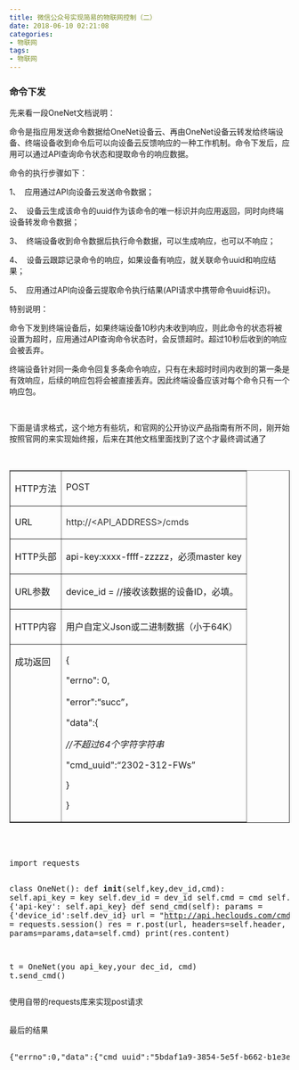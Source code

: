 ```yaml
---
title: 微信公众号实现简易的物联网控制（二）
date: 2018-06-10 02:21:08
categories: 
- 物联网
tags:
- 物联网
---
```

<h3>命令下发</h3>
<div>先来看一段OneNet文档说明：</div>
<div>
<p>命令是指应用发送命令数据给OneNet设备云、再由OneNet设备云转发给终端设备、终端设备收到命令后可以向设备云反馈响应的一种工作机制。命令下发后，应用可以通过API查询命令状态和提取命令的响应数据。</p>
<p>命令的执行步骤如下：</p>
<p>1、&nbsp; 应用通过API向设备云发送命令数据；</p>
<p>2、&nbsp; 设备云生成该命令的uuid作为该命令的唯一标识并向应用返回，同时向终端设备转发命令数据；</p>
<p>3、&nbsp; 终端设备收到命令数据后执行命令数据，可以生成响应，也可以不响应；</p>
<p>4、&nbsp; 设备云跟踪记录命令的响应，如果设备有响应，就关联命令uuid和响应结果；</p>
<p>5、&nbsp; 应用通过API向设备云提取命令执行结果(API请求中携带命令uuid标识)。</p>
<p>特别说明：</p>
<p>命令下发到终端设备后，如果终端设备10秒内未收到响应，则此命令的状态将被设置为超时，应用通过API查询命令状态时，会反馈超时。超过10秒后收到的响应会被丢弃。</p>
<p>终端设备针对同一条命令回复多条命令响应，只有在未超时时间内收到的第一条是有效响应，后续的响应包将会被直接丢弃。因此终端设备应该对每个命令只有一个响应包。</p>
<p><br>
</p>
<p>下面是请求&#26684;式，这个地方有些坑，和官网的公开协议产品指南有所不同，刚开始按照官网的来实现始终报，后来在其他文档里面找到了这个才最终调试通了</p>
<br>
<table border="1" cellspacing="0" cellpadding="0" width="621">
<tbody>
<tr>
<td valign="top">
<p>HTTP方法</p>
</td>
<td valign="top">
<p>POST</p>
</td>
</tr>
<tr>
<td valign="top">
<p>URL</p>
</td>
<td valign="top">
<p><span style="color:#333333; background:#F9F9F9">http://&lt;API_ADDRESS&gt;</span><span style="color:#333333; background:white">/cmds</span></p>
</td>
</tr>
<tr>
<td valign="top">
<p>HTTP头部</p>
</td>
<td valign="top">
<p>api-key:xxxx-ffff-zzzzz，必须master key</p>
</td>
</tr>
<tr>
<td valign="top">
<p>URL参数</p>
</td>
<td valign="top">
<p>device_id = //接收该数据的设备ID，必填。</p>
</td>
</tr>
<tr>
<td valign="top">
<p>HTTP内容</p>
</td>
<td valign="top">
<p>用户自定义Json或二进制数据（小于64K）</p>
</td>
</tr>
<tr>
<td valign="top">
<p>成功返回</p>
</td>
<td valign="top">
<p>{</p>
<p>&quot;errno&quot;: 0,</p>
<p>&quot;error&quot;:“succ”，</p>
<p>&quot;data&quot;:{</p>
<p><em>//不超过64个字符字符串</em></p>
<p>&quot;cmd_uuid&quot;:“2302-312-FWs”</p>
<p>}</p>
<p>}</p>
</td>
</tr>
</tbody>
</table>
<br>
<br>
</div>
<div><pre name="code" class="python">import requests

class OneNet():
    def __init__(self,key,dev_id,cmd):
        self.api_key = key
        self.dev_id = dev_id
        self.cmd = cmd
        self.header = {'api-key': self.api_key}
    def send_cmd(self):
        params = {'device_id':self.dev_id}
        url = &quot;http://api.heclouds.com/cmds?&quot;
        r = requests.session()
        res = r.post(url, headers=self.header, params=params,data=self.cmd)
        print(res.content)

t = OneNet(you api_key,your dec_id, cmd)
t.send_cmd()</pre>使用自带的requests库来实现post请求</div>
<div><br>
</div>
<div>最后的结果</div>
<div><br>
</div>
<div><pre name="code" class="python">{&quot;errno&quot;:0,&quot;data&quot;:{&quot;cmd_uuid&quot;:&quot;5bdaf1a9-3854-5e5f-b662-b1e3ef57ea6e&quot;},&quot;error&quot;:&quot;succ&quot;}</pre><br>
<br>
<br>
</div>

